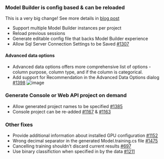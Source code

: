 ### Model Builder is config based & can be reloaded 
This is a very big change! See more details in [blog post](www.bing.com)
- Support multiple Model Builder instances per project
- Reload previous sessions
- Generate editable config file that backs Model Builder experience
- Allow Sql Server Connection Settings to be Saved [#1307](https://github.com/dotnet/machinelearning-modelbuilder/issues/1307)

#### Advanced data options
- Advanced data options offers more comprehensive list of options - column purpose, column type, and if the column is categorical.
- Add support for Recommendation in the Advanced Data Options dialog [#1398](https://github.com/dotnet/machinelearning-modelbuilder/issues/1398)
![image](https://user-images.githubusercontent.com/9122518/121247274-acba2880-c867-11eb-9626-8e3c09ae2c73.png)

### Generate Console or Web API project on demand 
- Allow generated project names to be specified [#1385](https://github.com/dotnet/machinelearning-modelbuilder/issues/1385)
- Console project can be re-added [#1167](https://github.com/dotnet/machinelearning-modelbuilder/issues/1167) & [#1163](https://github.com/dotnet/machinelearning-modelbuilder/issues/1163)

### Other fixes
- Provide additional information about installed GPU configuration [#1152](https://github.com/dotnet/machinelearning-modelbuilder/issues/1152)
- Wrong decimal separator in the generated Model.training.cs file [#1475](https://github.com/dotnet/machinelearning-modelbuilder/issues/1475)
- Cancelling training shouldn't discard current results [#697](https://github.com/dotnet/machinelearning-modelbuilder/issues/697)
- Use binary classifiction when specified in by the data [#1211](https://github.com/dotnet/machinelearning-modelbuilder/issues/1211)
